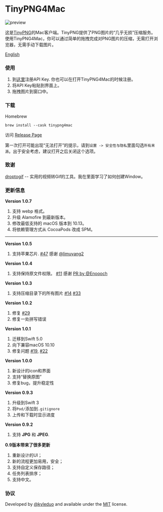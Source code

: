 # TinyPNG4Mac
![preview](./preview/preview.png)

这是[TinyPNG](https://tinypng.com)的Mac客户端。TinyPNG提供了PNG图片的“几乎无损”压缩服务。使用TinyPNG4Mac，你可以通过简单的拖拽完成对PNG图片的压缩，无需打开浏览器，无需手动下载图片。

[English](./README.md)



### 使用

1. 到[这里](https://tinypng.com/developers)注册API Key. 你也可以在打开TinyPNG4Mac的时候注册。
2. 将API Key粘贴到界面上。
3. 拖拽图片到窗口中。




### 下载

Homebrew

```
brew install --cask tinypng4mac
```

访问 [Release Page](https://github.com/kyleduo/TinyPNG4Mac/releases) 

第一次打开可能出现“无法打开”的提示，请到`设置 -> 安全性与隐私`里面勾选`所有来源`。出于安全考虑，建议打开之后关闭这个选项。

### 致谢

[droptogif](https://github.com/mortenjust/droptogif) -- 实用的视频转Gif的工具。我在里面学习了如何创建Window。

### 更新信息

**Version 1.0.7**

1. 支持 webp 格式。
2. 升级 Alamofire 到最新版本。
3. 修改最低支持的 macOS 版本到 10.13。
4. 将依赖管理方式从 CocoaPods 改成 SPM。

----

**Version 1.0.5**

1. 支持苹果芯片. [#47](https://github.com/kyleduo/TinyPNG4Mac/pull/47) 感谢 [@limuyang2](https://github.com/limuyang2)

**Version 1.0.4**

1. 支持保持原文件权限。 [#11](https://github.com/kyleduo/TinyPNG4Mac/issues/11) 感谢 [PR by @Enoooch](https://github.com/kyleduo/TinyPNG4Mac/pull/40) 

**Version 1.0.3**

1. 支持压缩目录下的所有图片 [#14](https://github.com/kyleduo/TinyPNG4Mac/issues/14) [#33](https://github.com/kyleduo/TinyPNG4Mac/issues/33)

**Version 1.0.2**

1. 修复 [#29](https://github.com/kyleduo/TinyPNG4Mac/issues/29)
2. 修复一处拼写错误

**Version 1.0.1**

1. 迁移到Swift 5.0
2. 向下兼容macOS 10.10
3. 修复问题  [#19](https://github.com/kyleduo/TinyPNG4Mac/issues/19), [#22](https://github.com/kyleduo/TinyPNG4Mac/issues/22)

**Version 1.0.0**

1. 新设计的icon和界面
2. 支持“替换原图”
3. 修复bug，提升稳定性

**Version 0.9.3**

1. 升级到Swift 3
2. 将`Pod/`添加到`.gitignore`
3. 上传和下载时显示进度

**Version 0.9.2**

1. 支持 **JPG** 和 **JPEG**.

**0.9版本带来了很多更新**

1. 重新设计的UI；
2. 新的流程更加易用，安全；
3. 支持自定义保存路径；
4. 任务列表排序；
5. 支持中文。

### 协议

Developed by [@kyleduo](https://github.com/kyleduo) and available under the [MIT](http://opensource.org/licenses/MIT) license.
